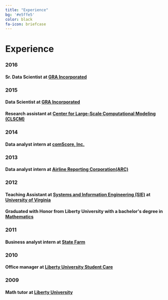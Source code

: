 ```yaml
---
title: "Experience"
bg: '#e5ffe5'
color: black
fa-icon: briefcase
---
```


# Experience

### 2016

#### Sr. Data Scientist at [**GRA Incorporated**](https://gra-inc.com)

### 2015

#### Data Scientist at [**GRA Incorporated**](https://gra-inc.com)

#### Research assistant at [**Center for Large-Scale Computational Modeling (CLSCM)**](http://www.virginia.edu/CLSCM/)

### 2014

#### Data analyst intern at [**comScore, Inc.**](http://www.comscore.com/)

### 2013

#### Data analyst intern at [**Airline Reporting Corporation(ARC)**](https://www.arccorp.com/index.jsp)

### 2012

#### Teaching Assistant at [**Systems and Information Engineering (SIE)**](http://www.sys.virginia.edu/) at [**University of Virginia**](http://www.virginia.edu/)

#### Graduated with Honor from **Liberty University** with a bachelor's degree in [**Mathematics**](http://www.liberty.edu/academics/arts-sciences/math/)

### 2011

#### Business analyst intern at [**State Farm**](https://www.statefarm.com/)

### 2010

#### Office manager at [**Liberty University Student Care**](http://www.liberty.edu/studentaffairs/studentcare/)

### 2009

#### Math tutor at [**Liberty University**](http://www.liberty.edu/)

<!---#### International trade intern at [**State Grid Corporation of China (SGCC)**](http://www.sgcc.com.cn/ywlm/index.shtml)--->
